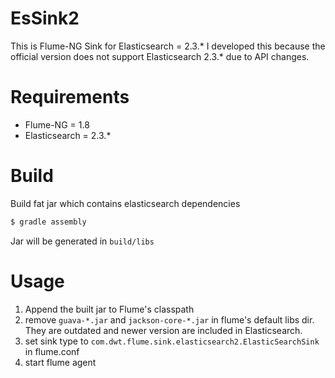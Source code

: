 
# EsSink2

This is Flume-NG Sink for Elasticsearch = 2.3.*
I developed this because the official version does not support Elasticsearch 2.3.* due to API changes.


# Requirements

- Flume-NG = 1.8
- Elasticsearch = 2.3.*

# Build


Build fat jar which contains elasticsearch dependencies
```bash
$ gradle assembly
```

Jar will be generated in `build/libs`


# Usage

1. Append the built jar to Flume's classpath
2. remove `guava-*.jar` and `jackson-core-*.jar` in flume's default libs dir. They are outdated and newer version are included in Elasticsearch.
3. set sink type to `com.dwt.flume.sink.elasticsearch2.ElasticSearchSink` in flume.conf
4. start flume agent
